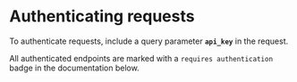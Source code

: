 # Authenticating requests

To authenticate requests, include a query parameter **`api_key`** in the request.

All authenticated endpoints are marked with a `requires authentication` badge in the documentation below.


